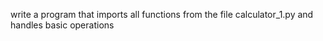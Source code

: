 write a program that imports all functions from the file calculator_1.py and handles basic operations
